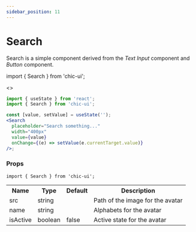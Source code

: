 ```yaml
---
sidebar_position: 11
---
```


# Search

Search is a simple component derived from the <i>Text Input</i>
component and <i>Button</i> component.

import { Search } from 'chic-ui';

<>
<Search
placeholder="Search something..."
width="350px"
value=''
/>
</>


```jsx
import { useState } from 'react';
import { Search } from 'chic-ui';

const [value, setValue] = useState('');
<Search
  placeholder="Search something..."
  width="400px"
  value={value}
  onChange={(e) => setValue(e.currentTarget.value)}
/>;
```

### Props

```
import { Search } from 'chic-ui';
```

<table>
  <tr>
     <th>Name</th>
     <th>Type</th>
     <th>Default</th>
     <th>Description</th>
  </tr>
  <tr>
    <td>src</td>
    <td>string</td>
    <td></td>
    <td>Path of the image for the avatar</td>
  </tr>
  <tr>
    <td>name</td>
    <td>string</td>
    <td></td>
    <td>Alphabets for the avatar</td>
  </tr>
  <tr>
    <td>isActive</td>
    <td>boolean</td>
    <td>false</td>
    <td>Active state for the avatar</td>
  </tr>
</table>
